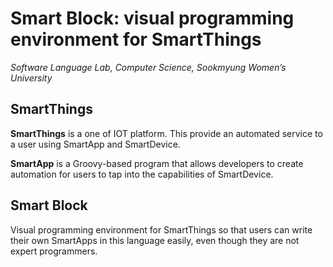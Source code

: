 Smart Block: visual programming environment for SmartThings
===================
*Software Language Lab, Computer Science, Sookmyung Women’s University*


SmartThings
-------------

**SmartThings** is a one of IOT platform. This provide an automated service to a user using SmartApp and SmartDevice.

**SmartApp** is a Groovy-based program that allows developers to create automation for users to tap into the capabilities of SmartDevice.


Smart Block
-------------
Visual programming environment for SmartThings so that users can write their own SmartApps in this language easily, even though they are not expert programmers.
